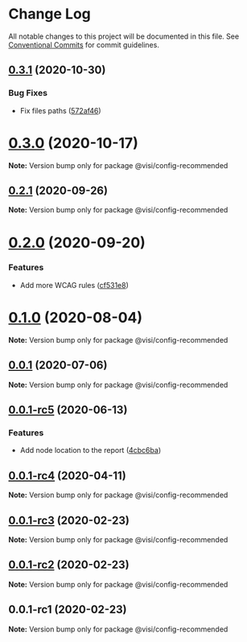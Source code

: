 # Change Log

All notable changes to this project will be documented in this file.
See [Conventional Commits](https://conventionalcommits.org) for commit guidelines.

## [0.3.1](https://github.com/visible/visible/compare/v0.2.1...v0.3.1) (2020-10-30)


### Bug Fixes

* Fix files paths ([572af46](https://github.com/visible/visible/commit/572af4602302ca95074dbc4ec654bed86e29ea1c))





# [0.3.0](https://github.com/visible/visible/compare/v0.2.1...v0.3.0) (2020-10-17)

**Note:** Version bump only for package @visi/config-recommended





## [0.2.1](https://github.com/visible/visible/compare/v0.2.0...v0.2.1) (2020-09-26)

**Note:** Version bump only for package @visi/config-recommended





# [0.2.0](https://github.com/visible/visible/compare/v0.1.0...v0.2.0) (2020-09-20)


### Features

* Add more WCAG rules ([cf531e8](https://github.com/visible/visible/commit/cf531e866f88dace49d921785f032c302705c4d8))





# [0.1.0](https://github.com/visible/visible/compare/v0.0.1...v0.1.0) (2020-08-04)

**Note:** Version bump only for package @visi/config-recommended





## [0.0.1](https://github.com/visible/visible/compare/v0.0.1-rc5...v0.0.1) (2020-07-06)

**Note:** Version bump only for package @visi/config-recommended





## [0.0.1-rc5](https://github.com/visible/visible/compare/v0.0.1-rc4...v0.0.1-rc5) (2020-06-13)


### Features

* Add node location to the report ([4cbc6ba](https://github.com/visible/visible/commit/4cbc6ba6f2c2e133085ee20a6f86df8fc2d1b835))





## [0.0.1-rc4](https://github.com/visible/visible/compare/v0.0.1-rc3...v0.0.1-rc4) (2020-04-11)

**Note:** Version bump only for package @visi/config-recommended





## [0.0.1-rc3](https://github.com/visible/visible/compare/v0.0.1-rc2...v0.0.1-rc3) (2020-02-23)

**Note:** Version bump only for package @visi/config-recommended





## [0.0.1-rc2](https://github.com/visible/visible/compare/v0.0.1-rc1...v0.0.1-rc2) (2020-02-23)

**Note:** Version bump only for package @visi/config-recommended





## 0.0.1-rc1 (2020-02-23)

**Note:** Version bump only for package @visi/config-recommended
